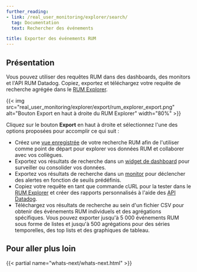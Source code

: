 ```yaml
---
further_reading:
- link: /real_user_monitoring/explorer/search/
  tag: Documentation
  text: Rechercher des événements

title: Exporter des événements RUM
---
```


## Présentation

Vous pouvez utiliser des requêtes RUM dans des dashboards, des monitors et l'API RUM Datadog. Copiez, exportez et téléchargez votre requête de recherche agrégée dans le [RUM Explorer][1].

{{< img src="real_user_monitoring/explorer/export/rum_explorer_export.png" alt="Bouton Export en haut à droite du RUM Explorer" width="80%" >}}

Cliquez sur le bouton **Export** en haut à droite et sélectionnez l'une des options proposées pour accomplir ce qui suit :

- Créez une [vue enregistrée][2] de votre recherche RUM afin de l'utiliser comme point de départ pour explorer vos données RUM et collaborer avec vos collègues.
- Exportez vos résultats de recherche dans un [widget de dashboard][3] pour surveiller ou consolider vos données.
- Exportez vos résultats de recherche dans un [monitor][4] pour déclencher des alertes en fonction de seuils prédéfinis.
- Copiez votre requête en tant que commande cURL pour la tester dans le [RUM Explorer][5] et créer des rapports personnalisés à l'aide des [API Datadog][6].
- Téléchargez vos résultats de recherche au sein d'un fichier CSV pour obtenir des événements RUM individuels et des agrégations spécifiques. Vous pouvez exporter jusqu'à 5 000 événements RUM sous forme de listes et jusqu'à 500 agrégations pour des séries temporelles, des top lists et des graphiques de tableau.

## Pour aller plus loin

{{< partial name="whats-next/whats-next.html" >}}

[1]: https://app.datadoghq.com/rum/explorer
[2]: /fr/real_user_monitoring/explorer/saved_views/
[3]: /fr/dashboards/
[4]: /fr/monitors/create/types/real_user_monitoring/
[5]: /fr/real_user_monitoring/explorer/
[6]: https://docs.datadoghq.com/fr/api/latest/rum/
